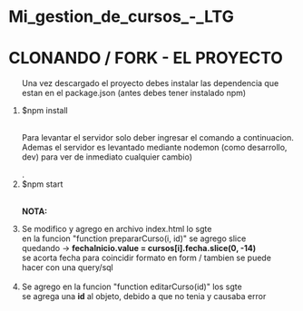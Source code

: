 # Mi_gestion_de_cursos_-_LTG

<h1>CLONANDO / FORK - EL PROYECTO</h1>
  <ol>
    <p> Una vez descargado el proyecto debes instalar las dependencia que estan en el package.json
      (antes debes tener instalado npm)</p>
    <li> $npm install</li><br>
    <p> Para levantar el servidor solo deber ingresar el comando a continuacion. Ademas el servidor es levantado
      mediante nodemon (como desarrollo, dev) para ver de inmediato cualquier cambio)</p>.
    <li> $npm start</li><br>
    <p><b>NOTA: </b></p>
    <li>Se modifico y agrego en archivo index.html lo sgte<br>
       en la funcion "function prepararCurso(i, id)" se agrego slice<br>
       quedando ->  <b>fechaInicio.value = cursos[i].fecha.slice(0, -14) </b><br>
       se acorta fecha para coincidir formato en form / tambien se puede hacer con una query/sql<br><br>     
    </li> 
    <li>Se agrego en la funcion "function editarCurso(id)" los sgte  </li>
    se agrega una <b>id</b> al objeto, debido a que no tenia y causaba error
   
  </ol>
